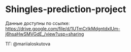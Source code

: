 # Shingles-prediction-project

Данные доступны по ссылке: https://drive.google.com/file/d/1UTmCrlkMdgntdxIUm-j6hsaHwSMVGdE_/view?usp=sharing 

ТГ: @mariialoskutova
